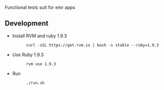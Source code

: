 Functional tests suit for emr apps

## Development

* Install RVM and ruby 1.9.3

			curl -sSL https://get.rvm.io | bash -s stable --ruby=1.9.3

* Use Ruby 1.9.3

			rvm use 1.9.3

* Run

			./run.sh